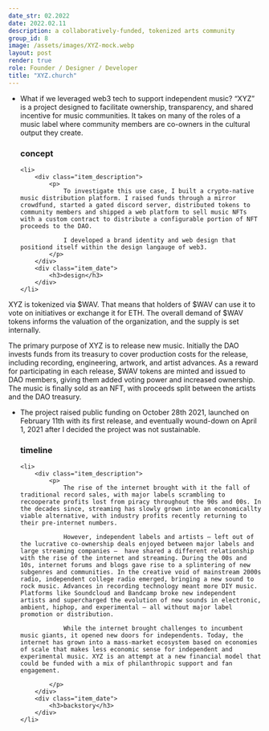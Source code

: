 ```yaml
---
date_str: 02.2022
date: 2022.02.11
description: a collaboratively-funded, tokenized arts community
group_id: 8
image: /assets/images/XYZ-mock.webp
layout: post
render: true
role: Founder / Designer / Developer
title: "XYZ.church"
---
```


<ul class="article-list">
    <li class="home__title-block">
        <div class="item_description">
            <p>
                What if we leveraged web3 tech to support independent music? “XYZ” is a project designed to facilitate ownership, transparency, and shared incentive for music communities. It takes on many of the roles of a music label where community members are co-owners in the cultural output they create.
            </p>
        </div>
        <div class="item_date">
            <h3>concept</h3>
        </div>
    </li>

    <li>
        <div class="item_description">
            <p>
                To investigate this use case, I built a crypto-native music distribution platform. I raised funds through a mirror crowdfund, started a gated discord server, distributed tokens to community members and shipped a web platform to sell music NFTs with a custom contract to distribute a configurable portion of NFT proceeds to the DAO.

                I developed a brand identity and web design that positiond itself within the design langauge of web3.
            </p>
        </div>
        <div class="item_date">
            <h3>design</h3>
        </div>
    </li>
</ul>

XYZ is tokenized via $WAV. That means that holders of $WAV can use it to vote on initiatives or exchange it for ETH. The overall demand of $WAV tokens informs the valuation of the organization, and the supply is set internally.

The primary purpose of XYZ is to release new music. Initially the DAO invests funds from its treasury to cover production costs for the release, including recording, engineering, artwork, and artist advances. As a reward for participating in each release, $WAV tokens are minted and issued to DAO members, giving them added voting power and increased ownership. The music is finally sold as an NFT, with proceeds split between the artists and the DAO treasury. 


<ul class="article-list">
    <li class="home__title-block">
        <div class="item_description">
            <p>
                The project raised public funding on October 28th 2021, launched on February 11th with its first release, and eventually wound-down on April 1, 2021 after I decided the project was not sustainable. 
            </p>
        </div>
        <div class="item_date">
            <h3>timeline</h3>
        </div>
    </li>

    <li>
        <div class="item_description">
            <p>
                The rise of the internet brought with it the fall of traditional record sales, with major labels scrambling to recooperate profits lost from piracy throughout the 90s and 00s. In the decades since, streaming has slowly grown into an economicallty viable alternative, with industry profits recently returning to their pre-internet numbers.

                However, independent labels and artists — left out of the lucrative co-ownership deals enjoyed between major labels and large streaming companies —  have shared a different relationship with the rise of the internet and streaming. During the 00s and 10s, internet forums and blogs gave rise to a splintering of new subgenres and communities. In the creative void of mainstream 2000s radio, independent college radio emerged, bringing a new sound to rock music. Advances in recording technology meant more DIY music. Platforms like Soundcloud and Bandcamp broke new independent artists and supercharged the evolution of new sounds in electronic, ambient, hiphop, and experimental — all without major label promotion or distribution.

                While the internet brought challenges to incumbent music giants, it opened new doors for independents. Today, the internet has grown into a mass-market ecosystem based on economies of scale that makes less economic sense for independent and experimental music. XYZ is an attempt at a new financial model that could be funded with a mix of philanthropic support and fan engagement.

            </p>
        </div>
        <div class="item_date">
            <h3>backstory</h3>
        </div>
    </li>
</ul>